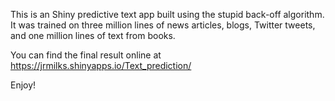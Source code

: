 This is an Shiny predictive text app built using the stupid back-off algorithm. It was trained on three million lines of news articles, blogs, Twitter tweets, and one million lines of text from books.

You can find the final result online at https://jrmilks.shinyapps.io/Text_prediction/

Enjoy!
